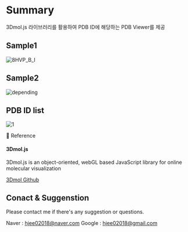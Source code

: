 # Summary
3Dmol.js 라이브러리를 활용하여 PDB ID에 해당하는 PDB Viewer를 제공

## Sample1											 
![8HVP_B_I](https://github.com/hjee02018/3Dmol.js/assets/78251977/91a4930e-2595-45d5-866a-272e6b42af7e)

## Sample2
![depending](https://github.com/hjee02018/3Dmol.js/assets/78251977/7890f12b-f8b7-4658-acfd-8b41e31b11c1)

## PDB ID list 
![1](https://github.com/hjee02018/3Dmol.js/assets/78251977/1b4589e3-ce28-4df1-a46f-6a5d5220c484)

👀 Reference
#### 3Dmol.js
3Dmol.js is an object-oriented, webGL based JavaScript library for online molecular visualization


[3Dmol Github](https://github.com/3dmol/3Dmol.js)

## Conact & Suggenstion
Please contact me if there's any suggestion or questions.


Naver : hjee02018@naver.com
Google : hjee02018@gmail.com
